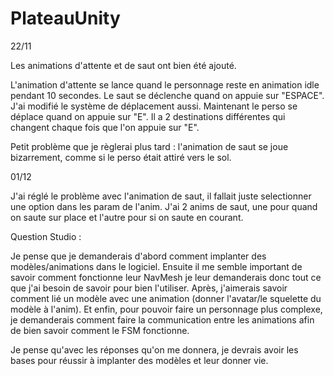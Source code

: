 # PlateauUnity

22/11

Les animations d'attente et de saut ont bien été ajouté.

L'animation d'attente se lance quand le personnage reste en animation idle pendant 10 secondes. 
Le saut se déclenche quand on appuie sur "ESPACE".
J'ai modifié le système de déplacement aussi. Maintenant le perso se déplace quand on appuie sur "E". Il a 2 
destinations différentes qui changent chaque fois que l'on appuie sur "E".

Petit problème que je règlerai plus tard : l'animation de saut se joue bizarrement, comme si le perso était 
attiré vers le sol.

01/12

J'ai réglé le problème avec l'animation de saut, il fallait juste selectionner une option dans les
param de l'anim. J'ai 2 anims de saut, une pour quand on saute sur place et l'autre pour si on saute
en courant.

Question Studio : 

Je pense que je demanderais d'abord comment implanter des modèles/animations dans le logiciel.
Ensuite il me semble important de savoir comment fonctionne leur NavMesh je leur demanderais donc 
tout ce que j'ai besoin de savoir pour bien l'utiliser.
Après, j'aimerais savoir comment lié un modèle avec une animation (donner l'avatar/le squelette du modèle 
à l'anim).
Et enfin, pour pouvoir faire un personnage plus complexe, je demanderais comment faire la communication 
entre les animations afin de bien savoir comment le FSM fonctionne.

Je pense qu'avec les réponses qu'on me donnera, je devrais avoir les bases pour réussir à implanter des modèles
et leur donner vie.